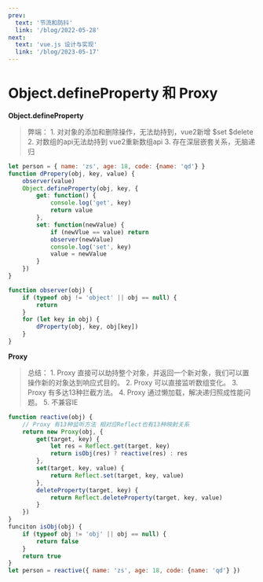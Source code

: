 ```yaml
---
prev:
  text: '节流和防抖'
  link: '/blog/2022-05-28'
next:
  text: 'vue.js 设计与实现'
  link: '/blog/2023-05-17'
---
```


# Object.defineProperty 和 Proxy

**Object.defineProperty**

> 弊端：
>     1. 对对象的添加和删除操作，无法劫持到，vue2新增 $set $delete
>         2. 对数组的api无法劫持到 vue2重新数组api
>         3. 存在深层嵌套关系，无脑递归

```js
let person = { name: 'zs', age: 18, code: {name: 'qd'} }
function dPropery(obj, key, value) {
    observer(value)
    Object.defineProperty(obj, key, {
        get: function() {
            console.log('get', key)
            return value
        },
        set: function(newValue) {
            if (newVlue == value) return
            observer(newValue)
            console.log('set', key)
            value = newValue
        }
    })
}

function observer(obj) {
    if (typeof obj != 'object' || obj == null) {
        return
    }
    for (let key in obj) {
        dProperty(obj, key, obj[key])
    }
}
```

**Proxy**

> 总结：
>     1. Proxy 直接可以劫持整个对象，并返回一个新对象，我们可以置操作新的对象达到响应式目的。
>     2. Proxy 可以直接监听数组变化。
>     3. Proxy 有多达13种拦截方法。
>     4. Proxy 通过懒加载，解决递归照成性能问题。
>     5. 不兼容IE

```js
function reactive(obj) {
    // Proxy 有13种监听方法 相对应Reflect也有13种映射关系
    return new Proxy(obj, {
        get(target, key) {
            let res = Reflect.get(target, key)
            return isObj(res) ? reactive(res) : res
        },
        set(target, key, value) {
            return Reflect.set(target, key, value)
        },
        deleteProperty(target, key) {
            return Reflect.deleteProperty(target, key, value)
        }
    })
}
funciton isObj(obj) {
    if (typeof obj != 'obj' || obj == null) {
        return false
    }
    return true
}
let person = reactive({ name: 'zs', age: 18, code: {name: 'qd'} })
```

